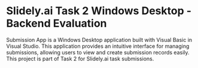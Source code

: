 # Slidely.ai Task 2 Windows Desktop - Backend Evaluation
 Submission App is a Windows Desktop application built with Visual Basic in Visual Studio. This application provides an intuitive interface for managing submissions, allowing users to view and create submission records easily. This project is part of Task 2 for Slidely.ai task submissions.
